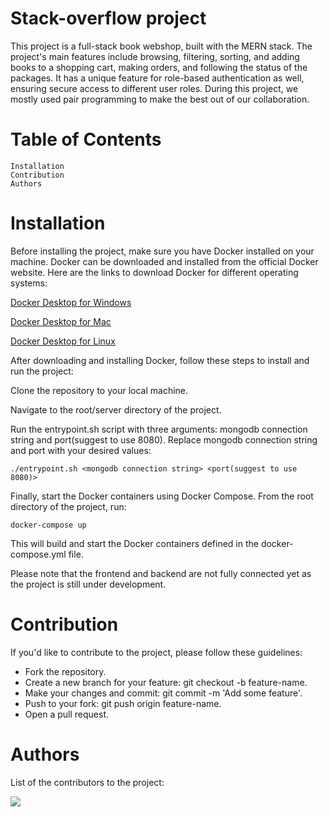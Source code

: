 # Stack-overflow project

This project is a full-stack book webshop, built with the MERN stack.
The project's main features include browsing, filtering, sorting, and adding books to a shopping cart, making orders, and following the status of the packages.
It has a unique feature for role-based authentication as well, ensuring secure access to different user roles.
During this project, we mostly used pair programming to make the best out of our collaboration.

# Table of Contents

    Installation
    Contribution
    Authors

# Installation

Before installing the project, make sure you have Docker installed on your machine.
Docker can be downloaded and installed from the official Docker website. Here are the links to download Docker for different operating systems:

[Docker Desktop for Windows](https://docs.docker.com/desktop/install/windows-install/)

[Docker Desktop for Mac](https://docs.docker.com/desktop/install/mac-install/)

[Docker Desktop for Linux](https://docs.docker.com/desktop/install/linux-install/)


After downloading and installing Docker, follow these steps to install and run the project:

Clone the repository to your local machine.

Navigate to the root/server directory of the project.

Run the entrypoint.sh script with three arguments: mongodb connection string and port(suggest to use 8080). Replace mongodb connection string and port with your desired values:

    ./entrypoint.sh <mongodb connection string> <port(suggest to use 8080)>

Finally, start the Docker containers using Docker Compose. From the root directory of the project, run:

    docker-compose up

This will build and start the Docker containers defined in the docker-compose.yml file.

Please note that the frontend and backend are not fully connected yet as the project is still under development.

# Contribution

If you'd like to contribute to the project, please follow these guidelines:

- Fork the repository.
- Create a new branch for your feature: git checkout -b feature-name.
- Make your changes and commit: git commit -m 'Add some feature'.
- Push to your fork: git push origin feature-name.
- Open a pull request.

# Authors

List of the contributors to the project:

<a href="https://github.com/CodecoolGlobal/freestyle-mern-project-react-PinterOliver/graphs/contributors">
 <img src="https://contrib.rocks/image?repo=CodecoolGlobal/freestyle-mern-project-react-PinterOliver" />
</a>